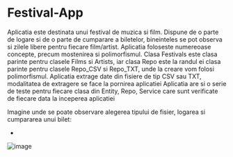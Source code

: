 # Festival-App
Aplicatia este destinata unui festival de muzica si film. Dispune de o parte de logare si de o parte de cumparare a biletelor, bineinteles se pot observa si zilele libere pentru fiecare film/artist.
Aplicatia foloseste numereoase concepte, precum mostenirea si polimorfismul. Clasa Festivals este clasa parinte pentru clasele Films si Artists, iar clasa Repo este la randul ei clasa parinte pentru clasele Repo_CSV si Repo_TXT, unde la creare vom folosi polimorfismul.
Aplicatia extrage date din fisiere de tip CSV sau TXT, modalitatea de extragere se face la pornirea aplicatiei
Aplicatia are si o serie de teste pentru fiecare clasa din Entity, Repo, Service care sunt verificate de fiecare data la inceperea aplicatiei

Imagine unde se poate observare alegerea tipului de fisier, logarea si cumpararea unui bilet: 


-
![image](https://user-images.githubusercontent.com/62211568/111203045-32ae3680-85cd-11eb-8516-d259bf27687a.png)
